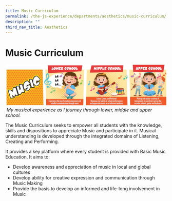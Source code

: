 ```yaml
---
title: Music Curriculum
permalink: /the-js-experience/departments/aesthetics/music-curriculum/
description: ""
third_nav_title: Aesthetics
---
```

# **Music Curriculum**

![](/images/music.jpg)
 _My musical experience as I journey through lower, middle and upper school._  
  
The Music Curriculum seeks to empower all students with the knowledge, skills and dispositions to appreciate Music and participate in it. Musical understanding is developed through the integrated domains of Listening, Creating and Performing.

It provides a key platform where every student is provided with Basic Music Education. It aims to:

* Develop awareness and appreciation of music in local and global cultures
* Develop ability for creative expression and communication through Music Making
* Provide the basis to develop an informed and life-long involvement in Music